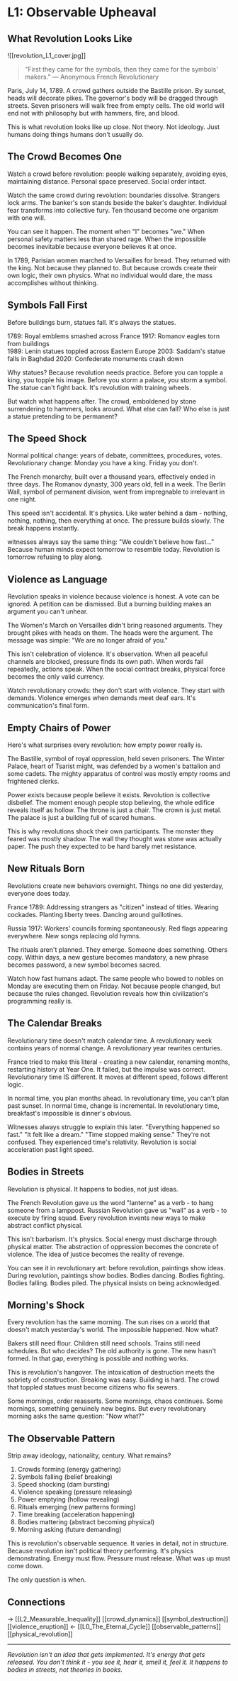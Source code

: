 # L1: Observable Upheaval
## What Revolution Looks Like

![[revolution_L1_cover.jpg]]

> "First they came for the symbols, then they came for the symbols' makers."
> — Anonymous French Revolutionary

Paris, July 14, 1789. A crowd gathers outside the Bastille prison. By sunset, heads will decorate pikes. The governor's body will be dragged through streets. Seven prisoners will walk free from empty cells. The old world will end not with philosophy but with hammers, fire, and blood.

This is what revolution looks like up close. Not theory. Not ideology. Just humans doing things humans don't usually do.

## The Crowd Becomes One

Watch a crowd before revolution: people walking separately, avoiding eyes, maintaining distance. Personal space preserved. Social order intact.

Watch the same crowd during revolution: boundaries dissolve. Strangers lock arms. The banker's son stands beside the baker's daughter. Individual fear transforms into collective fury. Ten thousand become one organism with one will.

You can see it happen. The moment when "I" becomes "we." When personal safety matters less than shared rage. When the impossible becomes inevitable because everyone believes it at once.

In 1789, Parisian women marched to Versailles for bread. They returned with the king. Not because they planned to. But because crowds create their own logic, their own physics. What no individual would dare, the mass accomplishes without thinking.

## Symbols Fall First

Before buildings burn, statues fall. It's always the statues.

1789: Royal emblems smashed across France
1917: Romanov eagles torn from buildings  
1989: Lenin statues toppled across Eastern Europe
2003: Saddam's statue falls in Baghdad
2020: Confederate monuments crash down

Why statues? Because revolution needs practice. Before you can topple a king, you topple his image. Before you storm a palace, you storm a symbol. The statue can't fight back. It's revolution with training wheels.

But watch what happens after. The crowd, emboldened by stone surrendering to hammers, looks around. What else can fall? Who else is just a statue pretending to be permanent?

## The Speed Shock

Normal political change: years of debate, committees, procedures, votes.
Revolutionary change: Monday you have a king. Friday you don't.

The French monarchy, built over a thousand years, effectively ended in three days. The Romanov dynasty, 300 years old, fell in a week. The Berlin Wall, symbol of permanent division, went from impregnable to irrelevant in one night.

This speed isn't accidental. It's physics. Like water behind a dam - nothing, nothing, nothing, then everything at once. The pressure builds slowly. The break happens instantly.

witnesses always say the same thing: "We couldn't believe how fast..." Because human minds expect tomorrow to resemble today. Revolution is tomorrow refusing to play along.

## Violence as Language

Revolution speaks in violence because violence is honest. A vote can be ignored. A petition can be dismissed. But a burning building makes an argument you can't unhear.

The Women's March on Versailles didn't bring reasoned arguments. They brought pikes with heads on them. The heads were the argument. The message was simple: "We are no longer afraid of you."

This isn't celebration of violence. It's observation. When all peaceful channels are blocked, pressure finds its own path. When words fail repeatedly, actions speak. When the social contract breaks, physical force becomes the only valid currency.

Watch revolutionary crowds: they don't start with violence. They start with demands. Violence emerges when demands meet deaf ears. It's communication's final form.

## Empty Chairs of Power

Here's what surprises every revolution: how empty power really is.

The Bastille, symbol of royal oppression, held seven prisoners. The Winter Palace, heart of Tsarist might, was defended by a women's battalion and some cadets. The mighty apparatus of control was mostly empty rooms and frightened clerks.

Power exists because people believe it exists. Revolution is collective disbelief. The moment enough people stop believing, the whole edifice reveals itself as hollow. The throne is just a chair. The crown is just metal. The palace is just a building full of scared humans.

This is why revolutions shock their own participants. The monster they feared was mostly shadow. The wall they thought was stone was actually paper. The push they expected to be hard barely met resistance.

## New Rituals Born

Revolutions create new behaviors overnight. Things no one did yesterday, everyone does today.

France 1789: Addressing strangers as "citizen" instead of titles. Wearing cockades. Planting liberty trees. Dancing around guillotines.

Russia 1917: Workers' councils forming spontaneously. Red flags appearing everywhere. New songs replacing old hymns.

The rituals aren't planned. They emerge. Someone does something. Others copy. Within days, a new gesture becomes mandatory, a new phrase becomes password, a new symbol becomes sacred.

Watch how fast humans adapt. The same people who bowed to nobles on Monday are executing them on Friday. Not because people changed, but because the rules changed. Revolution reveals how thin civilization's programming really is.

## The Calendar Breaks

Revolutionary time doesn't match calendar time. A revolutionary week contains years of normal change. A revolutionary year rewrites centuries.

France tried to make this literal - creating a new calendar, renaming months, restarting history at Year One. It failed, but the impulse was correct. Revolutionary time IS different. It moves at different speed, follows different logic.

In normal time, you plan months ahead. In revolutionary time, you can't plan past sunset. In normal time, change is incremental. In revolutionary time, breakfast's impossible is dinner's obvious.

Witnesses always struggle to explain this later. "Everything happened so fast." "It felt like a dream." "Time stopped making sense." They're not confused. They experienced time's relativity. Revolution is social acceleration past light speed.

## Bodies in Streets

Revolution is physical. It happens to bodies, not just ideas.

The French Revolution gave us the word "lanterne" as a verb - to hang someone from a lamppost. Russian Revolution gave us "wall" as a verb - to execute by firing squad. Every revolution invents new ways to make abstract conflict physical.

This isn't barbarism. It's physics. Social energy must discharge through physical matter. The abstraction of oppression becomes the concrete of violence. The idea of justice becomes the reality of revenge.

You can see it in revolutionary art: before revolution, paintings show ideas. During revolution, paintings show bodies. Bodies dancing. Bodies fighting. Bodies falling. Bodies piled. The physical insists on being acknowledged.

## Morning's Shock

Every revolution has the same morning. The sun rises on a world that doesn't match yesterday's world. The impossible happened. Now what?

Bakers still need flour. Children still need schools. Trains still need schedules. But who decides? The old authority is gone. The new hasn't formed. In that gap, everything is possible and nothing works.

This is revolution's hangover. The intoxication of destruction meets the sobriety of construction. Breaking was easy. Building is hard. The crowd that toppled statues must become citizens who fix sewers.

Some mornings, order reasserts. Some mornings, chaos continues. Some mornings, something genuinely new begins. But every revolutionary morning asks the same question: "Now what?"

## The Observable Pattern

Strip away ideology, nationality, century. What remains?

1. Crowds forming (energy gathering)
2. Symbols falling (belief breaking)
3. Speed shocking (dam bursting)
4. Violence speaking (pressure releasing)
5. Power emptying (hollow revealing)
6. Rituals emerging (new patterns forming)
7. Time breaking (acceleration happening)
8. Bodies mattering (abstract becoming physical)
9. Morning asking (future demanding)

This is revolution's observable sequence. It varies in detail, not in structure. Because revolution isn't political theory performing. It's physics demonstrating. Energy must flow. Pressure must release. What was up must come down.

The only question is when.

## Connections
→ [[L2_Measurable_Inequality]] [[crowd_dynamics]] [[symbol_destruction]] [[violence_eruption]]
← [[L0_The_Eternal_Cycle]] [[observable_patterns]] [[physical_revolution]]

---
*Revolution isn't an idea that gets implemented. It's energy that gets released. You don't think it - you see it, hear it, smell it, feel it. It happens to bodies in streets, not theories in books.*